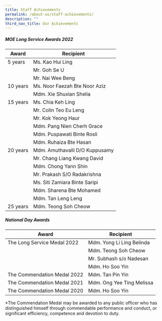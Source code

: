 ```yaml
---
title: Staff Achievements
permalink: /about-us/staff-achievements/
description: ""
third_nav_title: Our Achievements
---
```

##### MOE Long Service Awards 2022

| Award | Recipient | 
| -------- | -------- | 
| 5 years    | Ms. Kao Hui Ling     | 
|| Mr. Goh Se U	
|| Mr. Nai Wee Beng
| 10 years | Ms. Noor Faezah Bte Noor Aziz
|| Mdm. Xie Shuxian Shelia
| 15 years | Ms. Chia Keh Ling
|| Mr. Colin Teo Eu Leng
|| Mr. Kok Yeong Haur
|| Mdm. Pang Nien Cherh Grace
|| Mdm. Puspawati Binte Rosli
|| Mdm. Ruhaiza Bte Hasan 
| 20 years | Mdm. Amuthavalli D/O Kuppusamy 
|| Mr. Chang Liang Kwang David
|| Mdm. Chong Yann Shin
|| Mr. Prakash S/O Radakrishna
|| Ms. Siti Zamiara Binte Saripi
|| Mdm. Sharena Bte Mohamed
|| Mdm. Tan Leng Leng
| 25 years | Mdm. Teong Soh Cheow

##### National Day Awards 

| Award | Recipient | 
| -------- | -------- | 
| The Long Service Medal 2022   | Mdm. Yong Li Ling Belinda 
|| Mdm. Teong Soh Cheow 
|| Mr. Subhash s/o Nadesan 
|| Mdm. Ho Soo Yin
| The Commendation Medal 2022 | Mdm. Tan Pin Yin
| The Commendation Medal 2021 |Mdm. Ong Yee Ting Melissa
| The Commendation Medal 2020 | Mdm. Ho Soo Yin

*The Commendation Medal may be awarded to any public officer who has distinguished himself through commendable performance and conduct, or significant efficiency, competence and devotion to duty.

